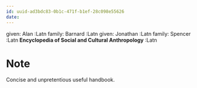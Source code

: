 ```yaml
---
id: uuid-ad3bdc83-0b1c-471f-b1ef-28c098e55626
date: 
---
```


given: Alan :Latn
family: Barnard :Latn
given: Jonathan :Latn
family: Spencer :Latn
**Encyclopedia of Social and Cultural Anthropology** :Latn
# Note
Concise and unpretentious useful handbook.